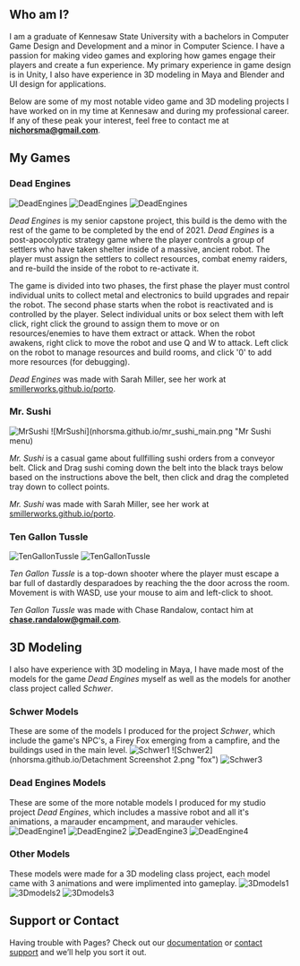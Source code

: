 ## Who am I?

I am a graduate of Kennesaw State University with a bachelors in Computer Game Design and Development and a minor in Computer Science. I have a passion for making video games and exploring how games engage their players and create a fun experience. My primary experience in game design is in Unity, I also have experience in 3D modeling in Maya and Blender and UI design for applications.

Below are some of my most notable video game and 3D modeling projects I have worked on in my time at Kennesaw and during my professional career. If any of these peak your interest, feel free to contact me at **nichorsma@gmail.com**.

## My Games



### Dead Engines

![DeadEngines](nhorsma.github/deadengines_screenshot1.png "dead")
![DeadEngines](nhorsma.github/deadengines_screenshot2.png "dead")
![DeadEngines](nhorsma.github/deadengines_screenshot3.png "dead")

_Dead Engines_ is my senior capstone project, this build is the demo with the rest of the game to be completed by the end of 2021. _Dead Engines_ is a post-apocolyptic strategy game where the player controls a group of settlers who have taken shelter inside of a massive, ancient robot. The player must assign the settlers to collect resources, combat enemy raiders, and re-build the inside of the robot to re-activate it.

The game is divided into two phases, the first phase the player must control individual units to collect metal and electronics to build upgrades and repair the robot. The second phase starts when the robot is reactivated and is controlled by the player. Select individual units or box select them with left click, right click the ground to assign them to move or on resources/enemies to have them extract or attack. When the robot awakens, right click to move the robot and use Q and W to attack. Left click on the robot to manage resources and build rooms, and click '0' to add more resources (for debugging).

_Dead Engines_ was made with Sarah Miller, see her work at [smillerworks.github.io/porto](https://smillerworks.github.io/porto/).

### Mr. Sushi
![MrSushi](nhorsma.github.io/SushiGame.png "Mr Sushi Game")
![MrSushi](nhorsma.github.io/mr_sushi_main.png "Mr Sushi menu)

_Mr. Sushi_ is a casual game about fullfilling sushi orders from a conveyor belt. Click and Drag sushi coming down the belt into the black trays below based on the instructions above the belt, then click and drag the completed tray down to collect points.

_Mr. Sushi_ was made with Sarah Miller, see her work at [smillerworks.github.io/porto](https://smillerworks.github.io/porto/).


### Ten Gallon Tussle
![TenGallonTussle](nhorsma.github.io/TenGallonTustleTitle_small.png "Ten Gallon Tussle Logo")
![TenGallonTussle](nhorsma.github.io/TenGallonGame.png "Ten Gallon Tussle Game")

_Ten Gallon Tussle_ is a top-down shooter where the player must escape a bar full of dastardly desparadoes by reaching the the door across the room. Movement is with WASD, use your mouse to aim and left-click to shoot.

_Ten Gallon Tussle_ was made with Chase Randalow, contact him at **chase.randalow@gmail.com**.



## 3D Modeling
I also have experience with 3D modeling in Maya, I have made most of the models for the game _Dead Engines_ myself as well as the models for another class project called _Schwer_.

### Schwer Models

These are some of the models I produced for the project _Schwer_, which include the game's NPC's, a Firey Fox emerging from a campfire, and the buildings used in the main level.
![Schwer1](nhorsma.github.io/NPCs_Final.png "NPCs")
![Schwer2](nhorsma.github.io/Detachment Screenshot 2.png "fox")
![Schwer3](nhorsma.github.io/SchwerBuildings_screenshot.png "buildings")


### Dead Engines Models

These are some of the more notable models I produced for my studio project _Dead Engines_, which includes a massive robot and all it's animations, a marauder encampment, and marauder vehicles.
![DeadEngine1](nhorsma.github.io/Automoton_Screenshot.png "robot")
![DeadEngine2](nhorsma.github.io/Encampment_screenshot.png "camp")
![DeadEngine3](nhorsma.github.io/Mech_screenshot.png "mech")
![DeadEngine4](nhorsma.github.io/APC_screenshot.png "apc")



### Other Models
These models were made for a 3D modeling class project, each model came with 3 animations and were implimented into gameplay. 
![3Dmodels1](nhorsma.github.io/SpaceMan_screenshot.png "spaceman")
![3Dmodels2](nhorsma.github.io/spider_screenshot.png "spider")
![3Dmodels3](nhorsma.github.io/crab_screenshot.png "crab")



## Support or Contact

Having trouble with Pages? Check out our [documentation](https://docs.github.com/categories/github-pages-basics/) or [contact support](https://github.com/contact) and we’ll help you sort it out.
